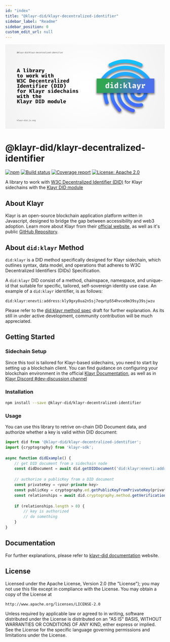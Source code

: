 ```yaml
---
id: "index"
title: "@klayr-did/klayr-decentralized-identifier"
sidebar_label: "Readme"
sidebar_position: 0
custom_edit_url: null
---
```


![Header](https://raw.githubusercontent.com/aldhosutra/klayr-did/HEAD/static/klayr-decentralized-identifier-header.jpg)

# @klayr-did/klayr-decentralized-identifier

[![npm](https://img.shields.io/npm/v/@klayr-did/klayr-decentralized-identifier)](https://npmjs.com/package/@klayr-did/klayr-decentralized-identifier)
[![Build status](https://img.shields.io/github/actions/workflow/status/aldhosutra/klayr-did/codecov.yml?branch=main)](https://github.com/aldhosutra/klayr-did/actions)
[![Coverage report](https://codecov.io/gh/aldhosutra/klayr-did/branch/main/graph/badge.svg?flag=klayr-decentralized-identifier&precision=2)](https://app.codecov.io/gh/aldhosutra/klayr-did)
[![License: Apache 2.0](https://img.shields.io/github/license/aldhosutra/klayr-did?color=green)](http://www.apache.org/licenses/LICENSE-2.0)

A library to work with [W3C Decentralized Identifier (DID)](https://www.w3.org/TR/did-core/) for Klayr sidechains with the [Klayr DID module](https://npmjs.com/package/@klayr-did/klayr-did-module)

## About Klayr

Klayr is an open-source blockchain application platform written in Javascript, designed to bridge the gap between accessibility and web3 adoption. Learn more about Klayr from their [official website](https://klayr.xyz), as well as it's public [GitHub Repository](https://github.com/KlayrHQ).

## About `did:klayr` Method

`did:klayr` is a DID method specifically designed for Klayr sidechain, which outlines syntax, data model, and operations that adheres to W3C Decentralized Identifiers (DIDs) Specification.

A `did:klayr` DID consist of a method, chainspace, namespace, and unique-id that suitable for specific, tailored, self-sovereign identity use case. An example of a `did:klayr` identifier, is as follows:

```abnf
did:klayr:enevti:address:kly9gxy8ua2n5sj7eqvtp554hvce8m39sy39sjwzu
```

Please refer to the [did:klayr method spec](https://github.com/aldhosutra/klayr-did/blob/main/packages/klayr-did-module/docs/did-method-spec.md) draft for further explanation. As its still in under active development, community contribution will be much appreciated.

## Getting Started

### Sidechain Setup

Since this tool is tailored for Klayr-based sidechains, you need to start by setting up a blockchain client. You can find guidance on configuring your blockchain environment in the official [Klayr Documentation](https://klayr.xyz/documentation/build-blockchain/index.html), as well as in [Klayr Discord #dev-discussion channel](https://klayr.chat/)

### Installation

```sh
npm install --save @klayr-did/klayr-decentralized-identifier
```

### Usage

You can use this library to retrive on-chain DID Document data, and authorize whether a key is valid within DID document:

```typescript
import did from '@klayr-did/klayr-decentralized-identifier';
import {cryptography} from 'klayr-sdk';

async function didExample() {
    // get DID document from a sidechain node
    const didDocument = await did.getDIDDocument('did:klayr:enevti:address:kly9gxy8ua2n5sj7eqvtp554hvce8m39sy39sjwzu', {ipc: '~/.klayr/enevti-core'});

    // authorize a publicKey from a DID document
    const privateKey = <your-private-key>
    const publicKey = cryptography.ed.getPublicKeyFromPrivateKey(privateKey);
    const relationships = await did.cryptography.method.getVerificationRelationship(didDocument, {publicKey: myPublicKey});

    if (relationships.length > 0) {
        // key is authorized
        // do something
    }
}
```

## Documentation

For further explanations, please refer to [klayr-did documentation](https://klayr-did.js.org) website.

## License

Licensed under the Apache License, Version 2.0 (the "License");
you may not use this file except in compliance with the License.
You may obtain a copy of the License at

    http://www.apache.org/licenses/LICENSE-2.0

Unless required by applicable law or agreed to in writing, software
distributed under the License is distributed on an "AS IS" BASIS,
WITHOUT WARRANTIES OR CONDITIONS OF ANY KIND, either express or implied.
See the License for the specific language governing permissions and
limitations under the License.
